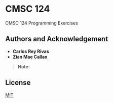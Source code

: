 # CMSC 124
CMSC 124 Programming Exercises

## Authors and Acknowledgement
- **Carlos Rey Rivas**
- **Zian Mae Callao**
> **Note:** 


## License
[MIT](https://choosealicense.com/licenses/mit/)
